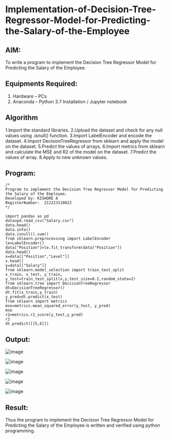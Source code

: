 # Implementation-of-Decision-Tree-Regressor-Model-for-Predicting-the-Salary-of-the-Employee

## AIM:
To write a program to implement the Decision Tree Regressor Model for Predicting the Salary of the Employee.

## Equipments Required:
1. Hardware – PCs
2. Anaconda – Python 3.7 Installation / Jupyter notebook

## Algorithm
1.Import the standard libraries. 
2.Upload the dataset and check for any null values using .isnull() function.
3.Import LabelEncoder and encode the dataset.
4.Import DecisionTreeRegressor from sklearn and apply the model on the dataset.
5.Predict the values of arrays.
6.Import metrics from sklearn and calculate the MSE and R2 of the model on the dataset. 
7.Predict the values of array. 8.Apply to new unknown values.

## Program:
```
/*
Program to implement the Decision Tree Regressor Model for Predicting the Salary of the Employee.
Developed by: KISHORE A
RegisterNumber:  212223110022
*/

import pandas as pd
data=pd.read_csv("Salary.csv")
data.head()
data.info()
data.isnull().sum()
from sklearn.preprocessing import LabelEncoder
le=LabelEncoder()
data["Position"]=le.fit_transform(data["Position"])
data.head()
x=data[["Position","Level"]]
x.head()
y=data[["Salary"]]
from sklearn.model_selection import train_test_split
x_train, x_test, y_train, y_test=train_test_split(x,y,test_size=0.2,random_state=2)
from sklearn.tree import DecisionTreeRegressor
dt=DecisionTreeRegressor()
dt.fit(x_train,y_train)
y_pred=dt.predict(x_test)
from sklearn import metrics
mse=metrics.mean_squared_error(y_test, y_pred)
mse
r2=metrics.r2_score(y_test,y_pred)
r2
dt.predict([[5,6]])
```

## Output:
![image](https://github.com/user-attachments/assets/a751f846-46a3-42c1-9af8-b5cbcd202225)


![image](https://github.com/user-attachments/assets/e2a5716c-6323-4ea2-b8c5-21b4abe5a29a)


![image](https://github.com/user-attachments/assets/6a56d05b-988c-48fb-8b07-2c0cc13920ed)


![image](https://github.com/user-attachments/assets/ecadde52-f75b-4bff-a4bd-398b0210383b)



![image](https://github.com/user-attachments/assets/8be0e1c1-f5c2-4240-a005-0679e056770e)

## Result:
Thus the program to implement the Decision Tree Regressor Model for Predicting the Salary of the Employee is written and verified using python programming.
